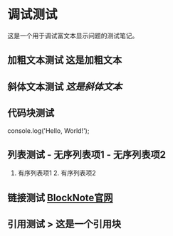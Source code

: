 # 调试测试

这是一个用于调试富文本显示问题的测试笔记。

## 加粗文本测试 **这是加粗文本**

## 斜体文本测试 *这是斜体文本*

## 代码块测试


console.log('Hello, World!');


## 列表测试 - 无序列表项1 - 无序列表项2

1. 有序列表项1 2. 有序列表项2

## 链接测试 [BlockNote官网](https://www.blocknotejs.org)

## 引用测试 > 这是一个引用块

